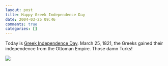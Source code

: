 ```yaml
---
layout: post
title: Happy Greek Independence Day
date: 2004-03-25 09:46
comments: true
categories: []
---
```

Today is <a href="http://www.whitehouse.gov/news/releases/2003/03/20030318.html">Greek Independence Day</a>. March 25, 1821, the Greeks gained their independence from the Ottoman Empire. Those damn Turks!

<img src="http://www.nafpaktos.com/_borders/greekf.gif" border="0">
